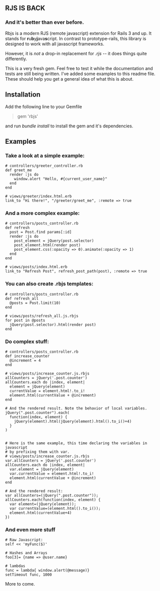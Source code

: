 ## RJS IS BACK

### And it's better than ever before.

Rbjs is a modern RJS (remote javascript) extension for Rails 3 and up. It stands for **r**u**b**y**j**ava**s**cript. In contrast to prototype-rails, this library is designed to work with all javascript frameworks.

However, it is *not* a drop-in replacement for _.rjs_ -- it does things quite differently.

This is a very fresh gem. Feel free to test it while the documentation and tests are still being written. I've added some examples to this readme file. These should help you get a general idea of what this is about.

## Installation

Add the following line to your Gemfile

> gem 'rbjs'

and run _bundle install_ to install the gem and it's dependencies.

## Examples

### Take a look at a simple example:
  
    # controllers/greeter_controller.rb
    def greet_me
      render :js do
        window.alert "Hello, #{current_user_name}"
      end
    end

    # views/greeter/index.html.erb
    link_to "Hi there!", "/greeter/greet_me", :remote => true

### And a more complex example:

    # controllers/posts_controller.rb
    def refresh
      post = Post.find params[:id]
      render :js do
        post_element = jQuery(post.selector)
        post_element.html(render post)
        post_element.css(:opacity => 0).animate(:opacity => 1)
      end
    end

    # views/posts/index.html.erb
    link_to "Refresh Post", refresh_post_path(post), :remote => true

### You can also create .rbjs templates:

    # controllers/posts_controller.rb
    def refresh_all
      @posts = Post.limit(10)
    end

    # views/posts/refresh_all.js.rbjs
    for post in @posts
      jQuery(post.selector).html(render post)
    end

### Do complex stuff:

    # controllers/posts_controller.rb
    def increase_counter
      @increment = 4
    end
    
    # views/posts/increase_counter.js.rbjs
    allCounters = jQuery('.post.counter')
    allCounters.each do |index, element|
      element = jQuery(element)
      currentValue = element.html!.to_i!
      element.html(currentValue + @increment)
    end
    
    # And the rendered result. Note the behavior of local variables.
    jQuery(".post.counter").each(
      function(index, element) {
        jQuery(element).html(jQuery(element).html().to_i()+4)
      }
    )
    
    
    # Here is the same example, this time declaring the variables in javascript 
    # by prefixing them with var.
    # views/posts/increase_counter.js.rbjs
    var.allCounters = jQuery('.post.counter')
    allCounters.each do |index, element|
      var.element = jQuery(element)
      var.currentValue = element.html!.to_i!
      element.html(currentValue + @increment)
    end

    # And the rendered result:
    var allCounters=(jQuery(".post.counter"));
    allCounters.each(function(index, element) {
      var element=(jQuery(element));
      var currentValue=(element.html().to_i());
      element.html(currentValue+4)
    })
    
### And even more stuff

    # Raw Javascript:
    self << 'myFunc($)'
    
    # Hashes and Arrays
    foo[3]= {name => @user.name}
    
    # lambdas
    func = lambda{ window.alert(@message)}
    setTimeout func, 1000
    
More to come.